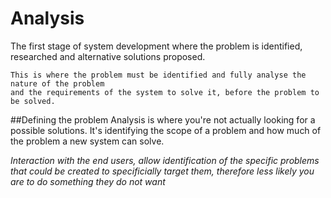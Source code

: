 # Analysis
The first stage of system development where the problem is identified, researched and alternative solutions proposed.
```
This is where the problem must be identified and fully analyse the nature of the problem 
and the requirements of the system to solve it, before the problem to be solved.
```

##Defining the problem
Analysis is where you're not actually looking for a possible solutions. It's identifying the scope of a problem
and how much of the problem a new system can solve.

*Interaction with the end users, allow identification of the specific problems that could be created to specificially target them, therefore less likely you are
to do something they do not want*

